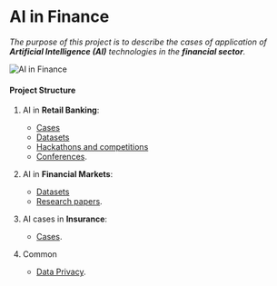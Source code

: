 
# AI in Finance

_The purpose of this project is to describe the cases of application of __Artificial Intelligence (AI)__ technologies in the __financial sector__._

![AI in Finance](https://static.0xcode.in/images/ai-in-finance.png)

#### Project Structure

1. AI in __Retail Banking__:
    - [Cases](banking/cases.md)
    - [Datasets](banking/datasets.md)
    - [Hackathons and competitions](banking/hackathons.md)
    - [Conferences](banking/conferences.md).

2. AI in __Financial Markets__:
    - [Datasets](markets/datasets.md)
    - [Research papers](markets/research-papers.md).

3. AI cases in __Insurance__:
    - [Cases](insurance/cases.md).

4. Common
    - [Data Privacy](data_privacy.md).
